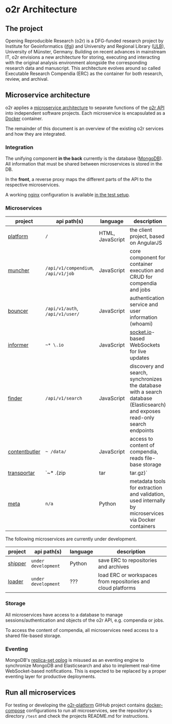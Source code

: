# o2r Architecture

## The project

Opening Reproducible Research (o2r) is a DFG-funded research project by Institute for Geoinformatics ([ifgi](http://www.uni-muenster.de/Geoinformatics/en/)) and University and Regional Library ([ULB](http://www.ulb.uni-muenster.de/)), University of Münster, Germany. Building on recent advances in mainstream IT, o2r envisions a new architecture for storing, executing and interacting with the original analysis environment alongside the corresponding research data and manuscript. This architecture evolves around so called Executable Research Compendia (ERC) as the container for both research, review, and archival.

## Microservice architecture

o2r applies a [microservice architecture](https://en.wikipedia.org/wiki/Microservices) to separate functions of the [o2r API](http://o2r.info/o2r-web-api) into independent software projects. Each microservice is encapsulated as a [Docker](http://docker.com/) container.

The remainder of this document is an overview of the existing o2r services and how they are integrated.

### Integration

The unifying component **in the back** currently is the database ([MongoDB](https://www.mongodb.com)). All information that must be shared between microservices is stored in the DB.

In the **front**, a reverse proxy maps the different parts of the API to the respective microservices.

A working [nginx](https://nginx.org) configuration is available [in the test setup](https://github.com/o2r-project/o2r-platform/blob/master/test/nginx.conf).

### Microservices

**project** | **api path(s)** | **language** | **description**
------ | ------ | ------ | ------
[platform](https://github.com/o2r-project/o2r-platform) | `/` | HTML, JavaScript | the client project, based on AngularJS
[muncher](https://github.com/o2r-project/o2r-muncher) | `/api/v1/compendium`, `/api/v1/job` | JavaScript | core component for container execution and CRUD for compendia and jobs
[bouncer](https://github.com/o2r-project/o2r-bouncer) | `/api/v1/auth`, `/api/v1/user/` | JavaScript | authentication service and user information (whoami)
[informer](https://github.com/o2r-project/o2r-informer) | `~* \.io` | JavaScript | [socket.io](http://socket.io/)-based WebSockets for live updates
[finder](https://github.com/o2r-project/o2r-finder) | `/api/v1/search` | JavaScript | discovery and search, synchronizes the database with a search database (Elasticsearch) and exposes read-only search endpoints
[contentbutler](https://github.com/o2r-project/o2r-contentbutler) | `~ /data/` | JavaScript | access to content of compendia, reads file-base storage
[transportar](https://github.com/o2r-project/o2r-transportar) | `~* \.(zip|tar|tar.gz)` | JavaScript | downloads of compendia in zip or (gzipped) tar formats
[meta](https://github.com/o2r-project/o2r-meta) | `n/a` | Python | metadata tools for extraction and validation, used internally by microservices via Docker containers

The following microservices are currently under development.

**project** | **api path(s)** | **language** | **description**
------ | ------ | ------ | ------
[shipper](https://github.com/o2r-project/o2r-shipper) | `under development` | Python | save ERC to repositories and archives
[loader](https://github.com/o2r-project/o2r-loader) | `under development` | ??? | load ERC or workspaces from repositories and cloud platforms

### Storage

All microservices have access to a database to manage sessions/authentication and objects of the o2r API, e.g. compendia or jobs.

To access the content of compendia, all microservices need access to a shared file-based storage.

### Eventing

MongoDB's [replica-set oplog](https://docs.mongodb.com/manual/core/replica-set-oplog/) is misused as an eventing engine to synchronize MongoDB and Elasticsearch and also to implement real-time WebSocket-based notifications. This is expected to be replaced by a proper eventing layer for productive deployments.

## Run all microservices

For testing or developing the [o2r-platform](https://github.com/o2r-project/o2r-platform) GitHub project contains [docker-compose](https://docs.docker.com/compose/compose-file/) configurations to run all microservices, see the repository's directory `/test` and check the projects README.md for instructions.

